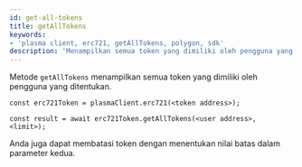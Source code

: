 ```yaml
---
id: get-all-tokens
title: getAllTokens
keywords:
- 'plasma client, erc721, getAllTokens, polygon, sdk'
description: 'Menampilkan semua token yang dimiliki oleh pengguna yang ditentukan.'
---
```


Metode `getAllTokens` menampilkan semua token yang dimiliki oleh pengguna yang ditentukan.

```
const erc721Token = plasmaClient.erc721(<token address>);

const result = await erc721Token.getAllTokens(<user address>, <limit>);

```

Anda juga dapat membatasi token dengan menentukan nilai batas dalam parameter kedua.

